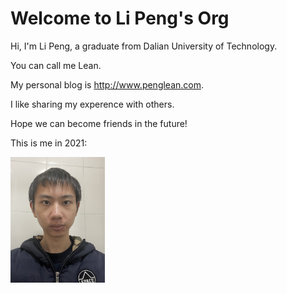 # Welcome to Li Peng's Org

Hi, I'm Li Peng, a graduate from Dalian University of Technology.

You can call me Lean. 

My personal blog is http://www.penglean.com. 

I like sharing my experence with others.

Hope we can become friends in the future!

This is me in 2021:

<img src="assets/me-now-2021.jpg" alt="me-now-2021" width="30%" />
